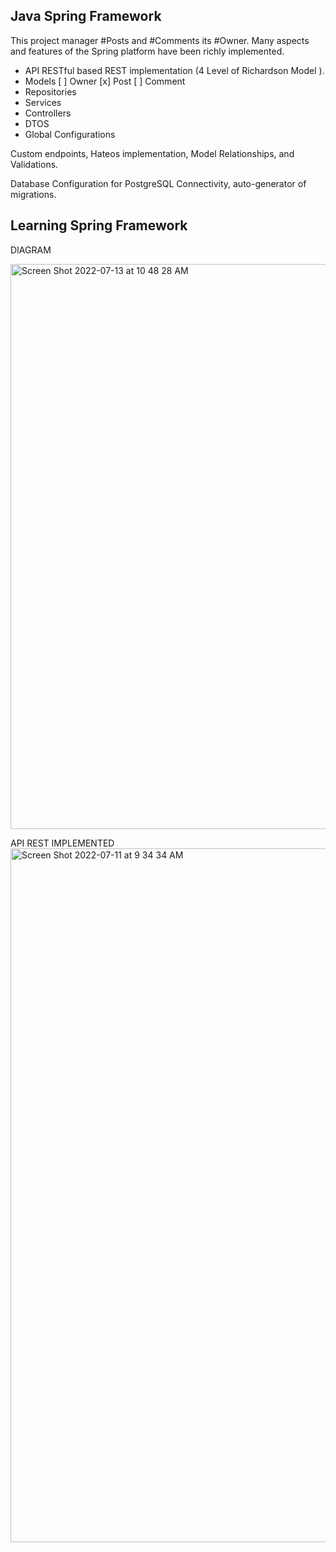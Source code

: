 
## Java Spring Framework

This project manager #Posts and #Comments its #Owner.
Many aspects and features of the Spring platform have been richly implemented.

- API RESTful based REST implementation (4 Level of Richardson Model ).
- Models [ ] Owner [x] Post [ ] Comment 
- Repositories
- Services
- Controllers
- DTOS
- Global Configurations

Custom endpoints, Hateos implementation, Model Relationships, and Validations.

Database Configuration for PostgreSQL Connectivity, auto-generator of migrations.

## Learning Spring Framework

DIAGRAM

<img width="904" alt="Screen Shot 2022-07-13 at 10 48 28 AM" src="https://user-images.githubusercontent.com/82730685/178705180-bbb4726d-f4d2-4a1f-90d9-efd98374f923.png">


API REST IMPLEMENTED
<img width="1110" alt="Screen Shot 2022-07-11 at 9 34 34 AM" src="https://user-images.githubusercontent.com/82730685/178223051-eaea2c03-5c0a-45d1-937c-f3e42aac390a.png">


